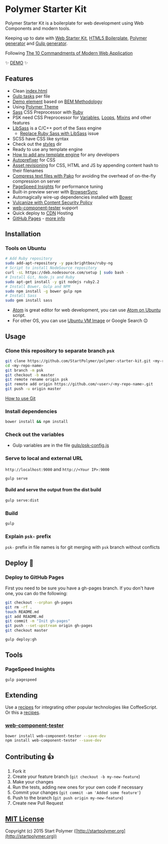 # Polymer Starter Kit

Polymer Starter Kit is a boilerplate for web development using Web Components and modern tools.

Keeping up to date with
[Web Starter Kit](https://github.com/google/web-starter-kit),
[HTML5 Boilerplate](https://github.com/h5bp/html5-boilerplate),
[Polymer generator](https://github.com/yeoman/generator-polymer) and
[Gulp generator](https://github.com/yeoman/generator-gulp-webapp).

Following [The 10 Commandments of Modern Web Application](https://gist.github.com/JosefJezek/8020bd8f02c4992e7d7d)

:sparkles: [DEMO](http://polymer-starter-kit.startpolymer.org) :sparkles:

## Features

- Clean [index.html](https://github.com/StartPolymer/polymer-starter-kit/blob/master/app/index.html)
- [Gulp tasks](https://github.com/StartPolymer/polymer-starter-kit/tree/master/gulp/tasks) per file
- [Demo element](https://github.com/StartPolymer/polymer-starter-kit/blob/master/app/elements/psk-elements/demo-element/demo-element.html)
based on [BEM Methodology](http://getbem.com)
- Using [Polymer Theme](https://github.com/StartPolymer/polymer-theme)
- [Sass](http://sass-lang.com) CSS Preprocessor with [Ruby](https://www.ruby-lang.org)
 - PSK need CSS Preprocessor for [Variables](http://sass-guidelin.es/#variables),
 [Loops](http://sass-guidelin.es/#loops),
 [Mixins](http://sass-guidelin.es/#mixins) and other features
 - [LibSass](http://libsass.org) is a C/C++ port of the Sass engine
   - [Replace Ruby Sass with LibSass](https://github.com/StartPolymer/polymer-starter-kit/issues/2) issue
 - SCSS have CSS like syntax
 - Check out the [styles](https://github.com/StartPolymer/polymer-starter-kit/tree/master/app/styles) dir
- Ready to use any template engine
 - [How to add any template engine](https://github.com/StartPolymer/polymer-starter-kit/wiki/How-to-add-any-template-engine) for any developers
- [Autoprefixer](https://github.com/postcss/autoprefixer) for CSS
- [Asset revisioning](https://github.com/smysnk/gulp-rev-all)
for CSS, HTML and JS by appending content hash to their filenames
- [Compress text files with Pako](https://github.com/jameswyse/gulp-pako)
for avoiding the overhead of on-the-fly compression on server
- [PageSpeed Insights](https://developers.google.com/speed/docs/insights/about) for performance tuning
- Built-in preview server with [BrowserSync](http://www.browsersync.io)
- Automagically wire-up dependencies installed with [Bower](http://bower.io)
- [Vulcanize with Content Security Policy](https://github.com/Polymer/vulcanize#content-security-policy)
- [web-component-tester](https://github.com/Polymer/web-component-tester) support
- Quick deploy to [CDN](http://en.wikipedia.org/wiki/Content_delivery_network) Hosting
 - [GitHub Pages](https://pages.github.com) - [more info](https://github.com/blog/1715-faster-more-awesome-github-pages)

## Installation

### Tools on Ubuntu

```sh
# Add Ruby repository
sudo add-apt-repository -y ppa:brightbox/ruby-ng
# Script to install NodeSource repository
curl -sL https://deb.nodesource.com/setup | sudo bash -
# Install Git, Node.js and Ruby
sudo apt-get install -y git nodejs ruby2.2
# Install Bower, Gulp and NPM
sudo npm install -g bower gulp npm
# Install Sass
sudo gem install sass
```

- [Atom](https://atom.io) is great editor for web development, you can use
[Atom on Ubuntu](https://gist.github.com/JosefJezek/6d7386cb7011cc8f5d37) script.
- For other OS, you can use [Ubuntu VM Image](http://www.osboxes.org/ubuntu/) or Google Search :wink:

## Usage

### Clone this repository to separate branch `psk`

```sh
git clone https://github.com/StartPolymer/polymer-starter-kit.git <my-repo-name>
cd <my-repo-name>
git branch -m psk
git checkout -b master
git remote rename origin psk
git remote add origin https://github.com/<user>/<my-repo-name>.git
git push -u origin master
```

[How to use Git](https://gist.github.com/JosefJezek/775e54583ef319c8c641)

### Install dependencies

```sh
bower install && npm install
```

### Check out the variables

- Gulp variables are in the file [gulp/psk-config.js](https://github.com/StartPolymer/polymer-starter-kit/blob/master/gulp/psk-config.js)

### Serve to local and external URL

`http://localhost:9000` and `http://<Your IP>:9000`

```sh
gulp serve
```

#### Build and serve the output from the dist build

```sh
gulp serve:dist
```

### Build

```sh
gulp
```

### Explain `psk-` prefix

`psk-` prefix in file names is for git merging with `psk` branch without conflicts

## Deploy :tada:

### Deploy to GitHub Pages

First you need to be sure you have a gh-pages branch. If you don't have one, you can do the following:

```sh
git checkout --orphan gh-pages
git rm -rf .
touch README.md
git add README.md
git commit -m "Init gh-pages"
git push --set-upstream origin gh-pages
git checkout master
```

```sh
gulp deploy:gh
```

## Tools

### PageSpeed Insights

```sh
gulp pagespeed
```

## Extending

Use a [recipes](https://github.com/yeoman/generator-gulp-webapp/blob/master/docs/recipes/README.md)
for integrating other popular technologies like CoffeeScript. Or this a
[recipes](https://github.com/gulpjs/gulp/tree/master/docs/recipes).

### [web-component-tester](https://github.com/Polymer/web-component-tester)

```sh
bower install web-component-tester --save-dev
npm install web-component-tester --save-dev
```

## Contributing :+1:

1. Fork it
2. Create your feature branch (`git checkout -b my-new-feature`)
3. Make your changes
4. Run the tests, adding new ones for your own code if necessary
5. Commit your changes (`git commit -am 'Added some feature'`)
6. Push to the branch (`git push origin my-new-feature`)
7. Create new Pull Request

## [MIT License](https://github.com/StartPolymer/polymer-starter-kit/blob/master/LICENSE)

Copyright (c) 2015 Start Polymer ([http://startpolymer.org](http://startpolymer.org))
